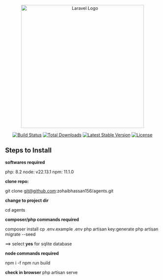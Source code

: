 <p align="center"><a href="https://laravel.com" target="_blank"><img src="https://raw.githubusercontent.com/laravel/art/master/logo-lockup/5%20SVG/2%20CMYK/1%20Full%20Color/laravel-logolockup-cmyk-red.svg" width="400" alt="Laravel Logo"></a></p>

<p align="center">
<a href="https://github.com/laravel/framework/actions"><img src="https://github.com/laravel/framework/workflows/tests/badge.svg" alt="Build Status"></a>
<a href="https://packagist.org/packages/laravel/framework"><img src="https://img.shields.io/packagist/dt/laravel/framework" alt="Total Downloads"></a>
<a href="https://packagist.org/packages/laravel/framework"><img src="https://img.shields.io/packagist/v/laravel/framework" alt="Latest Stable Version"></a>
<a href="https://packagist.org/packages/laravel/framework"><img src="https://img.shields.io/packagist/l/laravel/framework" alt="License"></a>
</p>

## Steps to Install

**softwares required**

php: 8.2
node: v22.13.1
npm: 11.1.0


**clone repo:**

git clone git@github.com:zohaibhassan156/agents.git

**change to project dir**

cd agents

**composer/php commands required**

composer install
cp .env.example .env
php artisan key:generate
php artisan migrate --seed

==> select **yes** for sqlite database

**node commands required**

npm i -f
npm run build


**check in browser**
php artisan serve

